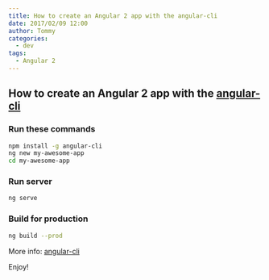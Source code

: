 ```yaml
---
title: How to create an Angular 2 app with the angular-cli
date: 2017/02/09 12:00
author: Tommy
categories:
  - dev
tags:
  - Angular 2
---
```

## How to create an Angular 2 app with the [angular-cli](https://cli.angular.io/)

### Run these commands

``` bash
npm install -g angular-cli
ng new my-awesome-app
cd my-awesome-app

```

### Run server

``` bash
ng serve
```

### Build for production

``` bash
ng build --prod
```

More info: [angular-cli](https://cli.angular.io/)

Enjoy!